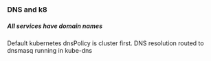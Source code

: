 ### DNS and k8

##### All services have domain names

Default kubernetes dnsPolicy is cluster first. DNS resolution routed to dnsmasq running in kube-dns 
